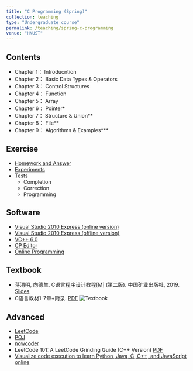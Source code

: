 ```yaml
---
title: "C Programming (Spring)"
collection: teaching
type: "Undergraduate course"
permalink: /teaching/spring-c-programming
venue: "HNUST"
---
```

## Contents
* Chapter 1： Introducntion
* Chapter 2： Basic Data Types & Operators
* Chapter 3： Control Structures
* Chapter 4： Function
* Chapter 5： Array
* Chapter 6： Pointer*
* Chapter 7： Structure & Union**
* Chapter 8： File**
* Chapter 9： Algorithms & Examples***

## Exercise
- [Homework and Answer](https://github.com/guoshengkang/guoshengkang.github.io/blob/master/_teaching/spring-c-programming-HW&Ans.md) 
- [Experiments](https://github.com/guoshengkang/guoshengkang.github.io/blob/master/_teaching/spring-c-programming-EXP.md)  
- [Tests](https://github.com/guoshengkang/guoshengkang.github.io/blob/master/_teaching/spring-c-programming-TEST.md)
  - Completion
  - Correction
  - Programming

## Software
- [Visual Studio 2010 Express (online version)](https://pan.baidu.com/s/1jH0P9Gf2ytXe8xYI_USZ0w)  
- [Visual Studio 2010 Express (offline version)](https://pan.baidu.com/s/15lRW7kBWRW-wuTHCiL1qLA?pwd=kang) 
- [VC++ 6.0](https://pan.baidu.com/s/1NcCRISpTVGwLjgNIJV4Fkg?pwd=kang)
- [CP Editor](https://cpeditor.org/)
- [Online Programming](https://lightly.teamcode.com/c)

## Textbook
- 蒋清明, 向德生. C语言程序设计教程[M] (第二版). 中国矿业出版社, 2019. [Slides](https://pan.baidu.com/s/1UV60KdARljV6_fUGpOgrQQ) 
- C语言教材1-7章+附录. [PDF](https://pan.baidu.com/s/1-QGIzcuiCNtn3r0YQyOUnA?pwd=kang) 
![Textbook](http://guoshengkang.github.io/files/2021_Spring_C_Programming-教材封面.jpg)

## Advanced
- [LeetCode](https://leetcode.com/)
- [POJ](http://poj.org/)
- [nowcoder](https://www.nowcoder.com/exam/oj?page=1&tab=%E8%AF%AD%E6%B3%95%E7%AF%87&topicId=290)
- LeetCode 101: A LeetCode Grinding Guide (C++ Version) [PDF](https://pan.baidu.com/s/1veqtjN6X8GLRYK0s9bNbBQ?pwd=kang)
- [Visualize code execution to learn Python, Java, C, C++, and JavaScript online](https://pythontutor.com/)
